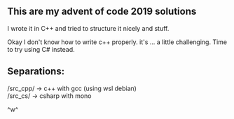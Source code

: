 ## This are my advent of code 2019 solutions

I wrote it in C++ and tried to structure it nicely and stuff.

Okay I don't know how to write c++ properly. it's ... a little challenging. 
Time to try using C# instead.


## Separations:

/src_cpp/ -> c++ with gcc (using wsl debian) <br>
/src_cs/ -> csharp with mono <br>

^w^
